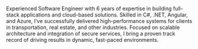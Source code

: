 Experienced Software Engineer with 6 years of expertise in building full-stack applications and cloud-based solutions. Skilled in C#, .NET, Angular, and Azure, I’ve successfully delivered high-performance systems for clients in transportation, real estate, and other industries. Focused on scalable architecture and integration of secure services, I bring a proven track record of driving results in dynamic, fast-paced environments.
